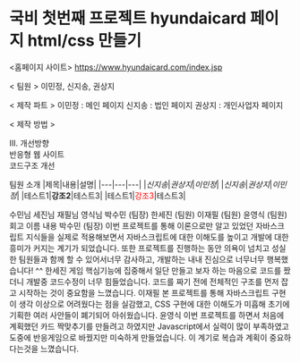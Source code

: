 # 국비 첫번째 프로젝트 hyundaicard 페이지 html/css 만들기

<홈페이지 사이트>
https://www.hyundaicard.com/index.jsp

< 팀원 > 
이민정, 신지송, 권상지

< 제작 파트 >
이민정 : 메인 페이지
신지송 : 법인 페이지
권상지 : 개인사업자 페이지

< 제작 방법 >



Ⅲ. 개선방향
<br>
 반응형 웹 사이트
 <br>
코드구조 개선


팀원 소개
|제목|내용|설명|
|---|---|---|
|*신지송*|*권상지*|*이민정*|
|*신지송*|*권상지*|*이민정*|
|테스트1|**강조2**|테스트3|
|테스트1|<span style="color:red">강조3</span>|테스트3|



수민님	세진님	재필님	영식님
박수민
(팀장)	한세진
(팀원)	이재필
(팀원)	윤영식
(팀원)
회고
이름	내용
박수민 (팀장)  	이번 프로젝트를 통해 이론으로만 알고 있었던 자바스크립트 지식들을 실제로 적용해보면서 자바스크립트에 대한 이해도를 높이고 개발에 대한 흥미가 커지는 계기가 되었습니다. 또한 프로젝트를 진행하는 동안 의욕이 넘치고 성실한 팀원들과 함께 할 수 있어서너무 감사하고, 개발하는 내내 진심으로 너무너무 행복했습니다! ^^
한세진   	게임 핵심기능에 집중해서 일단 만들고 보자 하는 마음으로 코드를 짰더니 개발중 코드수정이 너무 힘들었습니다. 코드를 짜기 전에 전체적인 구조를 먼저 잡고 시작하는 것이 중요함을 느꼈습니다.
이재필   	본 프로젝트를 통해 자바스크립트 구현이 생각 이상으로 어려웠다는 점을 실감했고, CSS 구현에 대한 이해도가 미흡해 초기에 기획한 여러 사안들이 폐기되어 아쉬웠습니다.
윤영식   	이번 프로젝트를 하면서 처음에 계획했던 카드 짝맞추기를 만들려고 하였지만 Javascript에서 실력이 많이 부족하였고 도중에 반응게임으로 바꿨지만 미숙하게 만들었습니다. 이 계기로 복습과 계획이 중요하다는것을 느꼈습니다.

